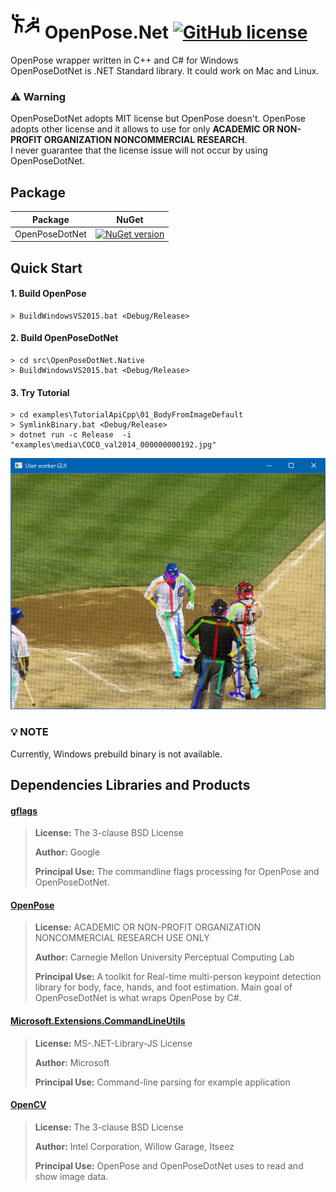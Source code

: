 # ![Alt text](nuget/pose48.png "OpenPose.Net") OpenPose.Net [![GitHub license](https://img.shields.io/github/license/mashape/apistatus.svg)]()

OpenPose wrapper written in C++ and C# for Windows  
OpenPoseDotNet is .NET Standard library. It could work on Mac and Linux.

### :warning: Warning

OpenPoseDotNet adopts MIT license but OpenPose doesn't.
OpenPose adopts other license and it allows to use for only **ACADEMIC OR NON-PROFIT ORGANIZATION NONCOMMERCIAL RESEARCH**.  
I never guarantee that the license issue will not occur by using OpenPoseDotNet.

## Package

|Package|NuGet|
|---|---|
|OpenPoseDotNet|[![NuGet version](https://img.shields.io/nuget/v/OpenPoseDotNet.svg)](https://www.nuget.org/packages/OpenPoseDotNet)|

## Quick Start

#### 1. Build OpenPose

````dos
> BuildWindowsVS2015.bat <Debug/Release>
````

#### 2. Build OpenPoseDotNet

````dos
> cd src\OpenPoseDotNet.Native
> BuildWindowsVS2015.bat <Debug/Release>
````

#### 3. Try Tutorial

````dos
> cd examples\TutorialApiCpp\01_BodyFromImageDefault
> SymlinkBinary.bat <Debug/Release>
> dotnet run -c Release  -i "examples\media\COCO_val2014_000000000192.jpg"
````

<img src="images/example_turorial_1.png"/>

### :bulb: NOTE

Currently, Windows prebuild binary is not available.

## Dependencies Libraries and Products

#### [gflags](https://github.com/gflags/gflags)

> **License:** The 3-clause BSD License
>
> **Author:** Google
> 
> **Principal Use:** The commandline flags processing for OpenPose and OpenPoseDotNet.

#### [OpenPose](https://github.com/CMU-Perceptual-Computing-Lab/openpose)

> **License:** ACADEMIC OR NON-PROFIT ORGANIZATION NONCOMMERCIAL RESEARCH USE ONLY
>
> **Author:** Carnegie Mellon University Perceptual Computing Lab
> 
> **Principal Use:** A toolkit for Real-time multi-person keypoint detection library for body, face, hands, and foot estimation. Main goal of OpenPoseDotNet is what wraps OpenPose by C#.

#### [Microsoft.Extensions.CommandLineUtils](https://www.asp.net/)

> **License:** MS-.NET-Library-JS License
>
> **Author:** Microsoft
> 
> **Principal Use:** Command-line parsing for example application

#### [OpenCV](https://opencv.org/)

> **License:** The 3-clause BSD License
>
> **Author:** Intel Corporation, Willow Garage, Itseez
> 
> **Principal Use:** OpenPose and OpenPoseDotNet uses to read and show image data.